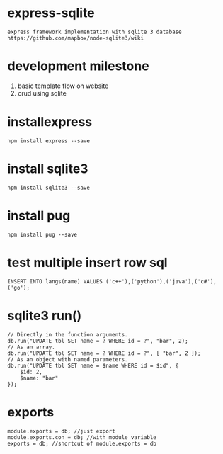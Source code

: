 # express-sqlite
    express framework implementation with sqlite 3 database
    https://github.com/mapbox/node-sqlite3/wiki

# development milestone
1. basic template flow on website
2. crud using sqlite

# installexpress
    npm install express --save

# install sqlite3
    npm install sqlite3 --save

# install pug
    npm install pug --save

# test multiple insert row sql
    INSERT INTO langs(name) VALUES ('c++'),('python'),('java'),('c#'),('go');

# sqlite3 run()
    // Directly in the function arguments.
    db.run("UPDATE tbl SET name = ? WHERE id = ?", "bar", 2);
    // As an array.
    db.run("UPDATE tbl SET name = ? WHERE id = ?", [ "bar", 2 ]);
    // As an object with named parameters.
    db.run("UPDATE tbl SET name = $name WHERE id = $id", {
        $id: 2,
        $name: "bar"
    });
# exports
    module.exports = db; //just export
    module.exports.con = db; //with module variable
    exports = db; //shortcut of module.exports = db
